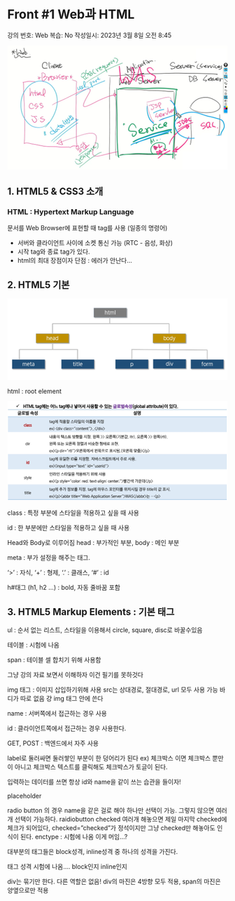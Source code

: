 # Front #1 Web과 HTML

강의 번호: Web
복습: No
작성일시: 2023년 3월 8일 오전 8:45

![](https://github.com/gkgkfndudals/TIL/blob/master/Study/img/20230308_1.png)

## 1. HTML5 & CSS3 소개

### HTML : Hypertext Markup Language

문서를 Web Browser에 표현할 때 tag를 사용 (일종의 명령어)

- 서버와 클라이언트 사이에 소켓 통신 가능 (RTC - 음성, 화상)
- 시작 tag와 종료 tag가 있다.
- html의 최대 장점이자 단점 : 에러가 안난다…

## 2. HTML5 기본

![](https://github.com/gkgkfndudals/TIL/blob/master/Study/img/20230308_2.png)

html : root element

![](https://github.com/gkgkfndudals/TIL/blob/master/Study/img/20230308_3.png)

class : 특정 부분에 스타일을 적용하고 싶을 때 사용

id : 한 부분에만 스타일을 적용하고 싶을 때 사용

Head와 Body로 이루어짐
head : 부가적인 부분, body : 메인 부분

meta : 부가 설정을 해주는 태그.

‘>’ : 자식, ‘+’ : 형제, ‘.’ : 클래스, ‘#’ : id

h#태그 (h1, h2 …) : bold, 자동 줄바꿈 포함

## 3. HTML5 Markup Elements : 기본 태그

ul : 순서 없는 리스트, 스타일을 이용해서 circle, square, disc로 바꿀수있음

테이블 : 시험에 나옴

span : 테이블 셀 합치기 위해 사용함

그냥 강의 자료 보면서 이해하자 이건 필기를 못하것다 

img 태그 : 이미지 삽입하기위해 사용
src는 상대경로, 절대경로, url 모두 사용 가능
바디가 따로 없음 걍 img 태그 안에 쓴다

name : 서버쪽에서 접근하는 경우 사용

id : 클라이언트쪽에서 접근하는 경우 사용한다.

GET, POST : 백엔드에서 자주 사용

label로 둘러싸면 둘러쌓인 부분이 한 덩어리가 된다 
ex) <label>체크박스 <checkbox> </label>이면 체크박스 뿐만이 아니고 체크박스 텍스트를 클릭해도 체크박스가 토글이 된다.

입력하는 데이터를 쓰면 항상 id와 name을 같이 쓰는 습관을 들이자!

placeholder

radio button 의 경우 name을 같은 걸로 해야 하나만 선택이 가능. 그렇지 않으면 여러개 선택이 가능하다.
raidiobutton checked 여러개 해놓으면 제일 마지막 checked에 체크가 되어있다, checked=”checked”가 정석이지만 그냥 checked만 해놓아도 인식이 된다.
enctype : 시험에 나옴 이게 머임…?

대부분의 태그들은 block성격, inline성격 중 하나의 성격을 가진다.

태그 성격 시험에 나옴…. block인지 inline인지

div는 묶기만 한다. 다른 역할은 없음!
div의 마진은 4방향 모두 적용, span의 마진은 양옆으로만 적용
